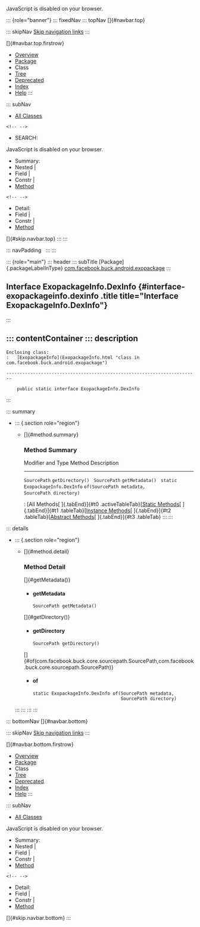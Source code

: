 <div>

JavaScript is disabled on your browser.

</div>

::: {role="banner"}
::: fixedNav
::: topNav
[]{#navbar.top}

::: skipNav
[Skip navigation links](#skip.navbar.top "Skip navigation links")
:::

[]{#navbar.top.firstrow}

-   [Overview](../../../../../index.html)
-   [Package](package-summary.html)
-   Class
-   [Tree](package-tree.html)
-   [Deprecated](../../../../../deprecated-list.html)
-   [Index](../../../../../index-all.html)
-   [Help](../../../../../help-doc.html)
:::

::: subNav
-   [All Classes](../../../../../allclasses.html)

```{=html}
<!-- -->
```
-   SEARCH:

<div>

<div>

JavaScript is disabled on your browser.

</div>

</div>

<div>

-   Summary: 
-   Nested \| 
-   Field \| 
-   Constr \| 
-   [Method](#method.summary)

```{=html}
<!-- -->
```
-   Detail: 
-   Field \| 
-   Constr \| 
-   [Method](#method.detail)

</div>

[]{#skip.navbar.top}
:::
:::

::: navPadding
 
:::
:::

::: {role="main"}
::: header
::: subTitle
[Package]{.packageLabelInType} [com.facebook.buck.android.exopackage](package-summary.html)
:::

## Interface ExopackageInfo.DexInfo {#interface-exopackageinfo.dexinfo .title title="Interface ExopackageInfo.DexInfo"}
:::

::: contentContainer
::: description
-   

    Enclosing class:
    :   [ExopackageInfo](ExopackageInfo.html "class in com.facebook.buck.android.exopackage")

    ------------------------------------------------------------------------

        public static interface ExopackageInfo.DexInfo
:::

::: summary
-   ::: {.section role="region"}
    -   []{#method.summary}

        ### Method Summary

          Modifier and Type                 Method                                              Description
          --------------------------------- --------------------------------------------------- -------------
          `SourcePath`                      `getDirectory()`                                     
          `SourcePath`                      `getMetadata()`                                      
          `static ExopackageInfo.DexInfo`   `of​(SourcePath metadata,   SourcePath directory)`    

          : [All Methods[ ]{.tabEnd}]{#t0 .activeTableTab}[[Static
          Methods](javascript:show(1);)[ ]{.tabEnd}]{#t1
          .tableTab}[[Instance
          Methods](javascript:show(2);)[ ]{.tabEnd}]{#t2
          .tableTab}[[Abstract
          Methods](javascript:show(4);)[ ]{.tabEnd}]{#t3 .tableTab}
    :::
:::

::: details
-   ::: {.section role="region"}
    -   []{#method.detail}

        ### Method Detail

        []{#getMetadata()}

        -   #### getMetadata

            ``` methodSignature
            SourcePath getMetadata()
            ```

        []{#getDirectory()}

        -   #### getDirectory

            ``` methodSignature
            SourcePath getDirectory()
            ```

        []{#of(com.facebook.buck.core.sourcepath.SourcePath,com.facebook.buck.core.sourcepath.SourcePath)}

        -   #### of

            ``` methodSignature
            static ExopackageInfo.DexInfo of​(SourcePath metadata,
                                             SourcePath directory)
            ```
    :::
:::
:::
:::

::: bottomNav
[]{#navbar.bottom}

::: skipNav
[Skip navigation links](#skip.navbar.bottom "Skip navigation links")
:::

[]{#navbar.bottom.firstrow}

-   [Overview](../../../../../index.html)
-   [Package](package-summary.html)
-   Class
-   [Tree](package-tree.html)
-   [Deprecated](../../../../../deprecated-list.html)
-   [Index](../../../../../index-all.html)
-   [Help](../../../../../help-doc.html)
:::

::: subNav
-   [All Classes](../../../../../allclasses.html)

<div>

<div>

JavaScript is disabled on your browser.

</div>

</div>

<div>

-   Summary: 
-   Nested \| 
-   Field \| 
-   Constr \| 
-   [Method](#method.summary)

```{=html}
<!-- -->
```
-   Detail: 
-   Field \| 
-   Constr \| 
-   [Method](#method.detail)

</div>

[]{#skip.navbar.bottom}
:::
